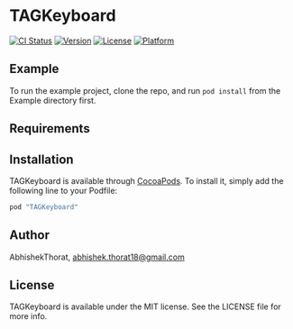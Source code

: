 # TAGKeyboard

[![CI Status](http://img.shields.io/travis/AbhishekThorat/TAGKeyboard.svg?style=flat)](https://travis-ci.org/AbhishekThorat/TAGKeyboard)
[![Version](https://img.shields.io/cocoapods/v/TAGKeyboard.svg?style=flat)](http://cocoapods.org/pods/TAGKeyboard)
[![License](https://img.shields.io/cocoapods/l/TAGKeyboard.svg?style=flat)](http://cocoapods.org/pods/TAGKeyboard)
[![Platform](https://img.shields.io/cocoapods/p/TAGKeyboard.svg?style=flat)](http://cocoapods.org/pods/TAGKeyboard)

## Example

To run the example project, clone the repo, and run `pod install` from the Example directory first.

## Requirements

## Installation

TAGKeyboard is available through [CocoaPods](http://cocoapods.org). To install
it, simply add the following line to your Podfile:

```ruby
pod "TAGKeyboard"
```

## Author

AbhishekThorat, abhishek.thorat18@gmail.com

## License

TAGKeyboard is available under the MIT license. See the LICENSE file for more info.
